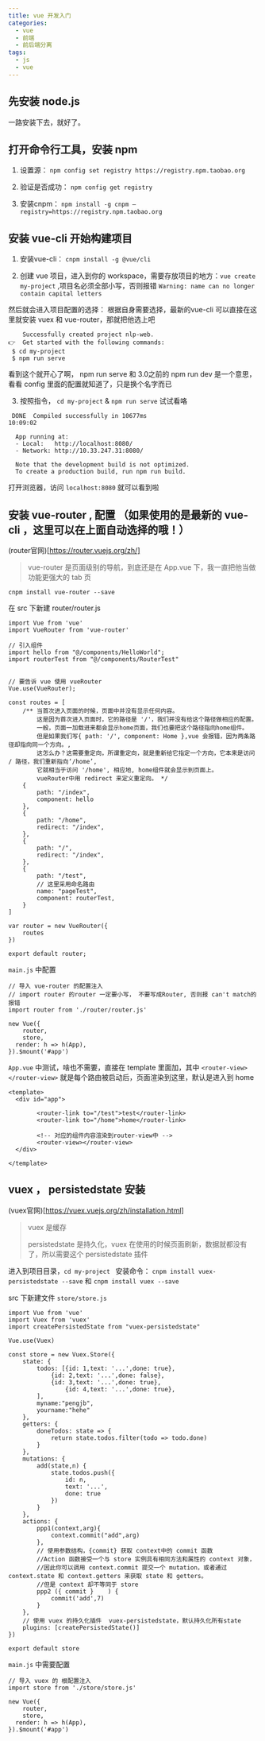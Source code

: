 ```yaml
---
title: vue 开发入门
categories:
  - vue
  - 前端
  - 前后端分离
tags:
  - js
  - vue
---
```


## 先安装 node.js

一路安装下去，就好了。

## 打开命令行工具，安装 npm

1. 设置源： `npm config set registry https://registry.npm.taobao.org `

2. 验证是否成功： `npm config get registry`

3. 安装cnpm： `npm install -g cnpm –registry=https://registry.npm.taobao.org`

## 安装 vue-cli 开始构建项目

1. 安装vue-cli： `cnpm install -g @vue/cli`

2. 创建 vue 项目，进入到你的 workspace，需要存放项目的地方：`vue create my-project` ,项目名必须全部小写，否则报错 `Warning: name can no longer contain capital letters`

然后就会进入项目配置的选择： 根据自身需要选择，最新的vue-cli 可以直接在这里就安装 vuex 和 vue-router，那就把他选上吧

```
    Successfully created project nlp-web.
👉  Get started with the following commands:
 $ cd my-project
 $ npm run serve
 ```

看到这个就开心了啊， npm run serve 和 3.0之前的 npm run dev 是一个意思，看看 config 里面的配置就知道了，只是换个名字而已

3. 按照指令， `cd my-project` & `npm run serve` 试试看咯

```
 DONE  Compiled successfully in 10677ms                                                                         10:09:02

  App running at:
  - Local:   http://localhost:8080/
  - Network: http://10.33.247.31:8080/

  Note that the development build is not optimized.
  To create a production build, run npm run build.

```

打开浏览器，访问 `localhost:8080` 就可以看到啦

## 安装 vue-router , 配置 （如果使用的是最新的 vue-cli ，这里可以在上面自动选择的哦！）

(router官网)[https://router.vuejs.org/zh/]

> vue-router 是页面级别的导航，到底还是在 App.vue 下，我一直把他当做功能更强大的 tab 页
>

`cnpm install vue-router --save`

在 src 下新建 router/router.js
```
import Vue from 'vue'
import VueRouter from 'vue-router'

// 引入组件
import hello from "@/components/HelloWorld";
import routerTest from "@/components/RouterTest"


// 要告诉 vue 使用 vueRouter
Vue.use(VueRouter);

const routes = [
	/** 当首次进入页面的时候，页面中并没有显示任何内容。
		这是因为首次进入页面时，它的路径是 '/'，我们并没有给这个路径做相应的配置。
		一般，页面一加载进来都会显示home页面，我们也要把这个路径指向home组件。
		但是如果我们写{ path: '/', component: Home },vue 会报错，因为两条路径却指向同一个方向。,
		这怎么办？这需要重定向，所谓重定向，就是重新给它指定一个方向，它本来是访问 / 路径，我们重新指向‘/home’,
		它就相当于访问 '/home', 相应地, home组件就会显示到页面上。
		vueRouter中用 redirect 来定义重定向。 */
	{
		path: "/index",
		component: hello
	},
	{
		path: "/home",
		redirect: "/index",
	},
	{
		path: "/",
		redirect: "/index",
	},
	{
		path: "/test",
		// 这里采用命名路由
		name: "pageTest",
		component: routerTest,
	}
]

var router = new VueRouter({
	routes
})

export default router;
```

`main.js` 中配置

```
// 导入 vue-router 的配置注入
// import router 的router 一定要小写， 不要写成Router, 否则报 can't match的报错
import router from './router/router.js'

new Vue({
	router,
	store,
  render: h => h(App),
}).$mount('#app')
```

`App.vue` 中测试，啥也不需要，直接在 template 里面加，其中 `<router-view></router-view>` 就是每个路由被启动后，页面渲染到这里，默认是进入到 home

```
<template>
  <div id="app">

		<router-link to="/test">test</router-link>
		<router-link to="/home">home</router-link>

		<!-- 对应的组件内容渲染到router-view中 -->
		<router-view></router-view>
  </div>

</template>
```

## vuex ， persistedstate 安装

(vuex官网)[https://vuex.vuejs.org/zh/installation.html]

> vuex 是缓存
>
> persistedstate 是持久化，vuex 在使用的时候页面刷新，数据就都没有了，所以需要这个 persistedstate 插件

进入到项目目录，`cd my-project `
安装命令： `cnpm install vuex-persistedstate --save` 和 `cnpm install vuex --save`

src 下新建文件 `store/store.js`

```
import Vue from 'vue'
import Vuex from 'vuex'
import createPersistedState from "vuex-persistedstate"

Vue.use(Vuex)

const store = new Vuex.Store({
	state: {
		todos: [{id: 1,text: '...',done: true},
			{id: 2,text: '...',done: false},
			{id: 3,text: '...',done: true},
				{id: 4,text: '...',done: true},
		],
		myname:"pengjb",
		yourname:"hehe"
	},
	getters: {
		doneTodos: state => {
			return state.todos.filter(todo => todo.done)
		}
	},
	mutations: {
		add(state,n) {
			state.todos.push({
				id: n,
				text: '...',
				done: true
			})
		}
	},
	actions: {
		ppp1(context,arg){
			context.commit("add",arg)
		},
		// 使用参数结构，{commit} 获取 context中的 commit 函数
		//Action 函数接受一个与 store 实例具有相同方法和属性的 context 对象，
		//因此你可以调用 context.commit 提交一个 mutation，或者通过 context.state 和 context.getters 来获取 state 和 getters。
		//但是 context 却不等同于 store
		ppp2 ({ commit }	) {
			commit('add',7)
		}
	},
	// 使用 vuex 的持久化插件  vuex-persistedstate，默认持久化所有state
	plugins: [createPersistedState()]
})

export default store
```

`main.js` 中需要配置
```
// 导入 vuex 的 根配置注入
import store from './store/store.js'

new Vue({
	router,
	store,
  render: h => h(App),
}).$mount('#app')
```









